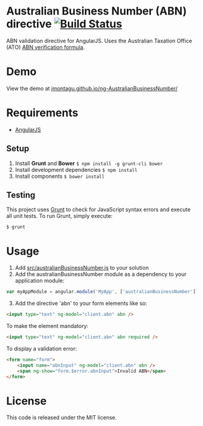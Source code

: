 Australian Business Number (ABN) directive [![Build Status](https://api.travis-ci.org/JMontagu/ng-AustralianBusinessNumber.png)](https://travis-ci.org/JMontagu/ng-AustralianBusinessNumber)
==========
ABN validation directive for AngularJS. Uses the Australian Taxation Office (ATO) [ABN verification formula](http://www.ato.gov.au/Business/Australian-business-number/In-detail/Introduction/Format-of-the-ABN/).

# Demo
View the demo at [jmontagu.github.io/ng-AustralianBusinessNumber/](http://jmontagu.github.io/ng-AustralianBusinessNumber/)

# Requirements
- [AngularJS](http://angularjs.org/)

## Setup
1. Install **Grunt** and **Bower**
  `$ npm install -g grunt-cli bower`
2. Install development dependencies
  `$ npm install`
3. Install components
  `$ bower install`

## Testing
This project uses [Grunt](http://gruntjs.com/) to check for JavaScript syntax errors and execute all unit tests. To run Grunt, simply execute:

`$ grunt`

# Usage
1. Add [src/australianBusinessNumber.js](https://github.com/JMontagu/ng-AustralianBusinessNumber/blob/master/src/australianBusinessNumber.js) to your solution
2. Add the australianBusinessNumber module as a dependency to your application module:

```javascript
var myAppModule = angular.module('MyApp', ['australianBusinessNumber']);
```

3. Add the directive 'abn' to your form elements like so:

```html
<input type="text" ng-model="client.abn" abn />
```

To make the element mandatory:

```html
<input type="text" ng-model="client.abn" abn required />
```

To display a validation error:

```html
<form name="form">
	<input name="abnInput" ng-model="client.abn" abn />
	<span ng-show="form.$error.abnInput">Invalid ABN</span>
</form>
```

# License
This code is released under the MIT license. 
